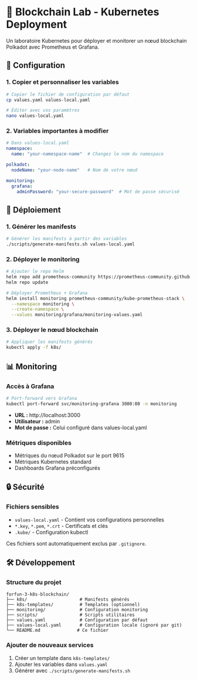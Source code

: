 # 🚀 Blockchain Lab - Kubernetes Deployment

Un laboratoire Kubernetes pour déployer et monitorer un nœud blockchain Polkadot avec Prometheus et Grafana.

## 🔧 Configuration

### 1. Copier et personnaliser les variables

```bash
# Copier le fichier de configuration par défaut
cp values.yaml values-local.yaml

# Éditer avec vos paramètres
nano values-local.yaml
```

### 2. Variables importantes à modifier

```yaml
# Dans values-local.yaml
namespace:
  name: "your-namespace-name"  # Changez le nom du namespace

polkadot:
  nodeName: "your-node-name"   # Nom de votre nœud

monitoring:
  grafana:
    adminPassword: "your-secure-password"  # Mot de passe sécurisé
```

## 🚀 Déploiement

### 1. Générer les manifests

```bash
# Générer les manifests à partir des variables
./scripts/generate-manifests.sh values-local.yaml
```

### 2. Déployer le monitoring

```bash
# Ajouter le repo Helm
helm repo add prometheus-community https://prometheus-community.github.io/helm-charts
helm repo update

# Déployer Prometheus + Grafana
helm install monitoring prometheus-community/kube-prometheus-stack \
  --namespace monitoring \
  --create-namespace \
  --values monitoring/grafana/monitoring-values.yaml
```

### 3. Déployer le nœud blockchain

```bash
# Appliquer les manifests générés
kubectl apply -f k8s/
```

## 📊 Monitoring

### Accès à Grafana

```bash
# Port-forward vers Grafana
kubectl port-forward svc/monitoring-grafana 3000:80 -n monitoring
```

- **URL :** http://localhost:3000
- **Utilisateur :** admin
- **Mot de passe :** Celui configuré dans values-local.yaml

### Métriques disponibles

- Métriques du nœud Polkadot sur le port 9615
- Métriques Kubernetes standard
- Dashboards Grafana préconfigurés

## 🔒 Sécurité

### Fichiers sensibles

- `values-local.yaml` - Contient vos configurations personnelles
- `*.key`, `*.pem`, `*.crt` - Certificats et clés
- `.kube/` - Configuration kubectl

Ces fichiers sont automatiquement exclus par `.gitignore`.

## 🛠️ Développement

### Structure du projet

```
forfun-3-k8s-blockchain/
├── k8s/                    # Manifests générés
├── k8s-templates/          # Templates (optionnel)
├── monitoring/             # Configuration monitoring
├── scripts/                # Scripts utilitaires
├── values.yaml             # Configuration par défaut
├── values-local.yaml       # Configuration locale (ignoré par git)
└── README.md              # Ce fichier
```

### Ajouter de nouveaux services

1. Créer un template dans `k8s-templates/`
2. Ajouter les variables dans `values.yaml`
3. Générer avec `./scripts/generate-manifests.sh`

